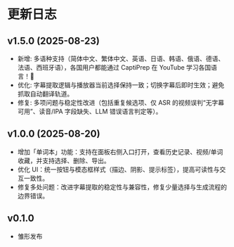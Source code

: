 # 更新日志

## v1.5.0 (2025-08-23)
- 新增: 多语种支持（简体中文、繁体中文、英语、日语、韩语、俄语、德语、法语、西班牙语），各国用户都能通过 CaptiPrep 在 YouTube 学习各国语言！🎉
- 优化: 字幕提取逻辑与播放器当前选择保持一致；切换字幕后即时生效；避免抓取自动翻译轨道。
- 修复: 多项问题与稳定性改进（包括重复候选项、仅 ASR 的视频误判“无字幕可用”、读音/IPA 字段缺失、LLM 错误语言判定等）。

## v1.0.0 (2025-08-20)
- 增加「单词本」功能：支持在面板右侧入口打开，查看历史记录、视频/单词收藏，并支持选择、删除、导出。
- 优化 UI：统一按钮与模态框样式（描边、阴影、提示标签），提高可读性与交互一致性。
- 修复多处问题：改进字幕提取的稳定性与兼容性，修复少量选择与生成流程的边界错误。

## v0.1.0
- 雏形发布

